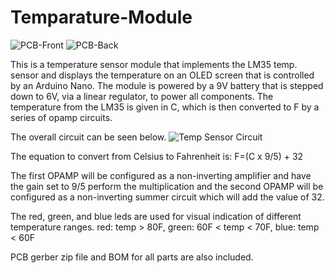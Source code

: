 # Temparature-Module
![PCB-Front](https://github.com/alcruzr/Temparature-Module/assets/87552616/6c34e60f-f3cb-4130-8d9b-7562a5bdf470)  ![PCB-Back](https://github.com/alcruzr/Temparature-Module/assets/87552616/20d685b5-eb02-4ad3-b97e-49fca263c95e)


This is a temperature sensor module that implements the LM35 temp. sensor and displays the temperature on an OLED screen that is controlled by an Arduino Nano. The module is powered by a 9V battery that is stepped down to 6V, via a linear regulator, to power all components. The temperature from the LM35 is given in C, which is then converted to F by a series of opamp circuits. 

The overall circuit can be seen below.
![Temp Sensor Circuit](https://github.com/alcruzr/Temparature-Module/assets/87552616/f2c656c4-d4c5-4485-8ac4-7615ec7dacb4)


The equation to convert from Celsius to Fahrenheit is: F=(C x 9/5) + 32

The first OPAMP will be configured as a non-inverting amplifier and have the gain set to 9/5 perform the multiplication and the second OPAMP will be configured as a non-inverting summer circuit which will add the value of 32.

The red, green, and blue leds are used for visual indication of different temperature ranges. red: temp > 80F, green: 60F < temp < 70F, blue: temp < 60F

PCB gerber zip file and BOM for all parts are also included. 
